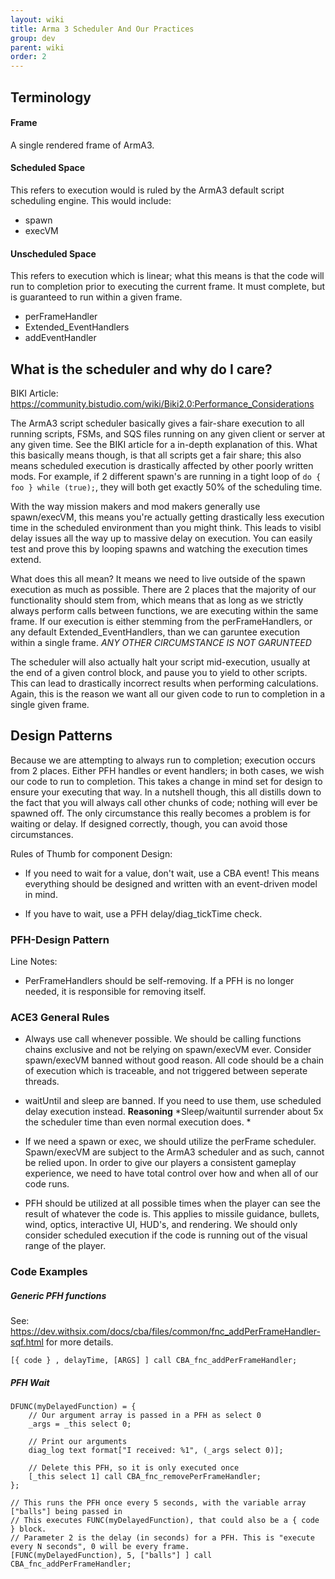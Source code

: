 ```yaml
---
layout: wiki
title: Arma 3 Scheduler And Our Practices
group: dev
parent: wiki
order: 2
---
```


## Terminology

#### Frame
A single rendered frame of ArmA3.

#### Scheduled Space

This refers to execution would is ruled by the ArmA3 default script scheduling engine. This would include:
* spawn
* execVM 

#### Unscheduled Space
This refers to execution which is linear; what this means is that the code will run to completion prior to executing the current frame. It must complete, but is guaranteed to run within a given frame.
* perFrameHandler
* Extended_EventHandlers
* addEventHandler


## What is the scheduler and why do I care?

BIKI Article: https://community.bistudio.com/wiki/Biki2.0:Performance_Considerations

The ArmA3 script scheduler basically gives a fair-share execution to all running scripts, FSMs, and SQS files running on any given client or server at any given time. See the BIKI article for a in-depth explanation of this. What this basically means though, is that all scripts get a fair share; this also means scheduled execution is drastically affected by other poorly written mods. For example, if 2 different spawn's are running in a tight loop of `do { foo } while (true);`, they will both get exactly 50% of the scheduling time. 

With the way mission makers and mod makers generally use spawn/execVM, this means you're actually getting drastically less execution time in the scheduled environment than you might think. This leads to visibl delay issues all the way up to massive delay on execution. You can easily test and prove this by looping spawns and watching the execution times extend. 

What does this all mean? It means we need to live outside of the spawn execution as much as possible. There are 2 places that the majority of our functionality should stem from, which means that as long as we strictly always perform calls between functions, we are executing within the same frame. If our execution is either stemming from the perFrameHandlers, or any default Extended_EventHandlers, than we can garuntee execution within a single frame. *ANY OTHER CIRCUMSTANCE IS NOT GARUNTEED*

The scheduler will also actually halt your script mid-execution, usually at the end of a given control block, and pause you to yield to other scripts. This can lead to drastically incorrect results when performing calculations. Again, this is the reason we want all our given code to run to completion in a single given frame.

## Design Patterns

Because we are attempting to always run to completion; execution occurs from 2 places. Either PFH handles or event handlers; in both cases, we wish our code to run to completion. This takes a change in mind set for design to ensure your executing that way. In a nutshell though, this all distills down to the fact that you will always call other chunks of code; nothing will ever be spawned off. The only circumstance this really becomes a problem is for waiting or delay. If designed correctly, though, you can avoid those circumstances. 

Rules of Thumb for component Design:

* If you need to wait for a value, don't wait, use a CBA event! This means everything should be designed and written with an event-driven model in mind.

* If you have to wait, use a PFH delay/diag_tickTime check.


### PFH-Design Pattern

Line Notes: 
* PerFrameHandlers should be self-removing. If a PFH is no longer needed, it is responsible for removing itself.



### ACE3 General Rules

* Always use call whenever possible. We should be calling functions chains exclusive and not be relying on spawn/execVM ever. Consider spawn/execVM banned without good reason. All code should be a chain of execution which is traceable, and not triggered between seperate threads.

* waitUntil and sleep are banned. If you need to use them, use scheduled delay execution instead.  **Reasoning** *Sleep/waituntil surrender about 5x the scheduler time than even normal execution does. *

* If we need a spawn or exec, we should utilize the perFrame scheduler. Spawn/execVM are subject to the ArmA3 scheduler and as such, cannot be relied upon. In order to give our players a consistent gameplay experience, we need to have total control over how and when all of our code runs. 

* PFH should be utilized at all possible times when the player can see the result of whatever the code is. This applies to missile guidance, bullets, wind, optics, interactive UI, HUD's, and rendering. We should only consider scheduled execution if the code is running out of the visual range of the player. 


### Code Examples

##### Generic PFH functions
See: https://dev.withsix.com/docs/cba/files/common/fnc_addPerFrameHandler-sqf.html for more details. 

```[{ code } , delayTime, [ARGS] ] call CBA_fnc_addPerFrameHandler;```


##### PFH Wait
```
DFUNC(myDelayedFunction) = {
	// Our argument array is passed in a PFH as select 0
	_args = _this select 0;
	
	// Print our arguments
	diag_log text format["I received: %1", (_args select 0)];
	
	// Delete this PFH, so it is only executed once
	[_this select 1] call CBA_fnc_removePerFrameHandler;
};

// This runs the PFH once every 5 seconds, with the variable array ["balls"] being passed in
// This executes FUNC(myDelayedFunction), that could also be a { code } block.
// Parameter 2 is the delay (in seconds) for a PFH. This is "execute every N seconds", 0 will be every frame.
[FUNC(myDelayedFunction), 5, ["balls"] ] call CBA_fnc_addPerFrameHandler;
```
